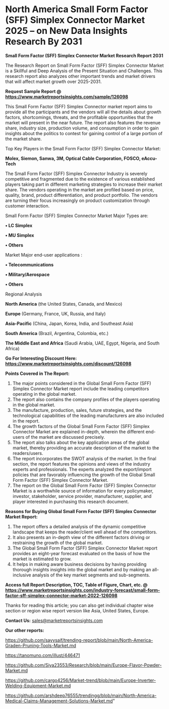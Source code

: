 # North America Small Form Factor (SFF) Simplex Connector Market 2025 – on New Data Insights Research By 2031

<strong>Small Form Factor (SFF) Simplex Connector Market Research Report 2031</strong>

The Research Report on Small Form Factor (SFF) Simplex Connector Market is a Skillful and Deep Analysis of the Present Situation and Challenges. This research report also analyzes other important trends and market drivers that will affect market growth over 2025-2031.

<strong>Request Sample Report @ <a href=https://www.marketreportsinsights.com/sample/126098>https://www.marketreportsinsights.com/sample/126098</a></strong>

This Small Form Factor (SFF) Simplex Connector market report aims to provide all the participants and the vendors will all the details about growth factors, shortcomings, threats, and the profitable opportunities that the market will present in the near future. The report also features the revenue share, industry size, production volume, and consumption in order to gain insights about the politics to contest for gaining control of a large portion of the market share.

Top Key Players in the Small Form Factor (SFF) Simplex Connector Market:

<strong>Molex, Siemon, Sanwa, 3M, Optical Cable Corporation, FOSCO, eAccu-Tech</strong>

The Small Form Factor (SFF) Simplex Connector Industry is severely competitive and fragmented due to the existence of various established players taking part in different marketing strategies to increase their market share. The vendors operating in the market are profiled based on price, quality, brand, product differentiation, and product portfolio. The vendors are turning their focus increasingly on product customization through customer interaction.

Small Form Factor (SFF) Simplex Connector Market Major Types are:

<strong>• LC Simplex

• MU Simplex

• Others</strong>

Market Major end-user applications :

<strong>• Telecommunications

• Military/Aerospace

• Others</strong>

Regional Analysis

</u><strong><b>North America</b></strong> (the United States, Canada, and Mexico)

<strong><b>Europe </b></strong>(Germany, France, UK, Russia, and Italy)

<strong><b>Asia-Pacific</b></strong> (China, Japan, Korea, India, and Southeast Asia)

<strong><b>South America</b></strong> (Brazil, Argentina, Colombia, etc.)

<strong><b>The Middle East and Africa</b></strong> (Saudi Arabia, UAE, Egypt, Nigeria, and South Africa)

<strong>Go For Interesting Discount Here: <a href=https://www.marketreportsinsights.com/discount/126098>https://www.marketreportsinsights.com/discount/126098</a></strong>

<strong>Points Covered in The Report:</strong>
<ol>
  <li>The major points considered in the Global Small Form Factor (SFF) Simplex Connector Market report include the leading competitors operating in the global market.</li>
  <li>The report also contains the company profiles of the players operating in the global market.</li>
  <li>The manufacture, production, sales, future strategies, and the technological capabilities of the leading manufacturers are also included in the report.</li>
  <li>The growth factors of the Global Small Form Factor (SFF) Simplex Connector Market are explained in-depth, wherein the different end-users of the market are discussed precisely.</li>
  <li>The report also talks about the key application areas of the global market, thereby providing an accurate description of the market to the readers/users.</li>
  <li>The report incorporates the SWOT analysis of the market. In the final section, the report features the opinions and views of the industry experts and professionals. The experts analyzed the export/import policies that are favorably influencing the growth of the Global Small Form Factor (SFF) Simplex Connector Market.</li>
  <li>The report on the Global Small Form Factor (SFF) Simplex Connector Market is a worthwhile source of information for every policymaker, investor, stakeholder, service provider, manufacturer, supplier, and player interested in purchasing this research document.</li>
</ol>
<strong>Reasons for Buying Global Small Form Factor (SFF) Simplex Connector Market Report:</strong>

<ol>
  <li>The report offers a detailed analysis of the dynamic competitive landscape that keeps the reader/client well ahead of the competitors.</li>
  <li>It also presents an in-depth view of the different factors driving or restraining the growth of the global market.</li>
  <li>The Global Small Form Factor (SFF) Simplex Connector Market report provides an eight-year forecast evaluated on the basis of how the market is estimated to grow.</li>
  <li>It helps in making aware business decisions by having providing thorough insights insights into the global market and by making an all-inclusive analysis of the key market segments and sub-segments.</li>
</ol>
<strong>Access full Report Description, TOC, Table of Figure, Chart, etc. @ <a href=https://www.marketreportsinsights.com/industry-forecast/small-form-factor-sff-simplex-connector-market-2022-126098>https://www.marketreportsinsights.com/industry-forecast/small-form-factor-sff-simplex-connector-market-2022-126098</a></strong>


Thanks for reading this article; you can also get individual chapter wise section or region wise report version like Asia, United States, Europe.

<strong>Contact Us:</strong>
sales@marketreportsinsights.com

<strong>Our other reports:</strong>

<a href=https://github.com/sayysaif/trending-report/blob/main/North-America-Graden-Pruning-Tools-Market.md>https://github.com/sayysaif/trending-report/blob/main/North-America-Graden-Pruning-Tools-Market.md</a>

<a href=https://tanomuno.com/illust/446471>https://tanomuno.com/illust/446471</a>

<a href=https://github.com/Siya23553/Research/blob/main/Europe-Flavor-Powder-Market.md>https://github.com/Siya23553/Research/blob/main/Europe-Flavor-Powder-Market.md</a>

<a href=https://github.com/cargo4256/Market-trend/blob/main/Europe-Inverter-Welding-Equipment-Market.md>https://github.com/cargo4256/Market-trend/blob/main/Europe-Inverter-Welding-Equipment-Market.md</a>

<a href=https://github.com/arshdeep76555/trendingg/blob/main/North-America-Medical-Claims-Management-Solutions-Market.md>https://github.com/arshdeep76555/trendingg/blob/main/North-America-Medical-Claims-Management-Solutions-Market.md</a>"
